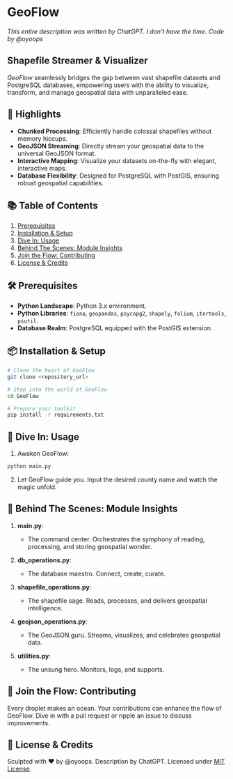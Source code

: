 
# GeoFlow

*This entire description was written by ChatGPT.*
*I don't have the time. Code by @oyoops*

## Shapefile Streamer & Visualizer

*GeoFlow* seamlessly bridges the gap between vast shapefile datasets and PostgreSQL databases, empowering users with the ability to visualize, transform, and manage geospatial data with unparalleled ease.

## 🚀 Highlights

- **Chunked Processing**: Efficiently handle colossal shapefiles without memory hiccups.
- **GeoJSON Streaming**: Directly stream your geospatial data to the universal GeoJSON format.
- **Interactive Mapping**: Visualize your datasets on-the-fly with elegant, interactive maps.
- **Database Flexibility**: Designed for PostgreSQL with PostGIS, ensuring robust geospatial capabilities.

## 📚 Table of Contents
1. [Prerequisites](#prerequisites)
2. [Installation & Setup](#installation--setup)
3. [Dive In: Usage](#dive-in-usage)
4. [Behind The Scenes: Module Insights](#behind-the-scenes-module-insights)
5. [Join the Flow: Contributing](#join-the-flow-contributing)
6. [License & Credits](#license--credits)

## 🛠 Prerequisites

- **Python Landscape**: Python 3.x environment.
- **Python Libraries**: `fiona`, `geopandas`, `psycopg2`, `shapely`, `folium`, `itertools`, `psutil`.
- **Database Realm**: PostgreSQL equipped with the PostGIS extension.

## 📦 Installation & Setup

```bash
# Clone the heart of GeoFlow
git clone <repository_url>

# Step into the world of GeoFlow
cd GeoFlow

# Prepare your toolkit
pip install -r requirements.txt
```

## 🌊 Dive In: Usage

1. Awaken GeoFlow:
```bash
python main.py
```
2. Let GeoFlow guide you. Input the desired county name and watch the magic unfold.

## 🧩 Behind The Scenes: Module Insights

1. **main.py**: 
    - The command center. Orchestrates the symphony of reading, processing, and storing geospatial wonder.

2. **db_operations.py**: 
    - The database maestro. Connect, create, curate.

3. **shapefile_operations.py**: 
    - The shapefile sage. Reads, processes, and delivers geospatial intelligence.

4. **geojson_operations.py**: 
    - The GeoJSON guru. Streams, visualizes, and celebrates geospatial data.

5. **utilities.py**: 
    - The unsung hero. Monitors, logs, and supports.

## 🌌 Join the Flow: Contributing

Every droplet makes an ocean. Your contributions can enhance the flow of GeoFlow. Dive in with a pull request or ripple an issue to discuss improvements.

## 📄 License & Credits

Sculpted with ❤️ by @oyoops. Description by ChatGPT. Licensed under [MIT License](LICENSE).
